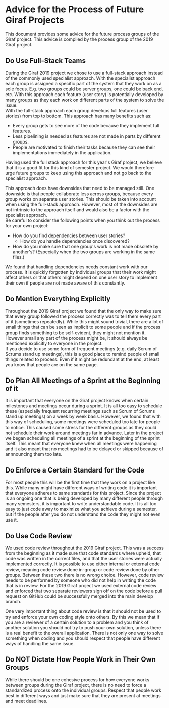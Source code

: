 # Advice for the Process of Future Giraf Projects
This document provides some advice for the future process groups of the Giraf project. This advice is compiled by the process group of the 2019 Giraf project.

## Do Use Full-Stack Teams
During the Giraf 2019 project we chose to use a full-stack approach instead of the commonly used specialist approach. With the specialist approach each group is assigned a specific part of the system that they work on as a sole focus. E.g. two groups could be server groups, one could be back end, etc. With this approach each feature (user story) is potentially developed by many groups as they each work on different parts of the system to solve the issue. <br>
With the full-stack approach each group develops full features (user stories) from top to bottom. This approach has many benefits such as:

* Every group gets to see more of the code because they implement full features.
* Less pipelining is needed as features are not made in parts by different groups.
* People are motivated to finish their tasks because they can see their implementations immediately in the application.

Having used the full stack approach for this year's Giraf project, we believe that it is a good fit for this kind of semester project. We would therefore urge future groups to keep using this approach and not go back to the specialist approach.<p>
This approach does have downsides that need to be managed still. One downside is that people collaborate less across groups, because every group works on separate user stories. This should be taken into account when using the full-stack approach. However, most of the downsides are not intrinsic to the approach itself and would also be a factor with the specialist approach.<br>
Be careful to consider the following points when you think out the process for your own project:

* How do you find dependencies between user stories? 
    + How do you handle dependencies once discovered?
* How do you make sure that one group's work is not made obsolete by another's? (Especially when the two groups are working in the same files.)

We found that handling dependencies needs constant work with our process. It is quickly forgotten by individual groups that their work might affect others or that others might depend on one user story to implement their own if people are not made aware of this constantly.

## Do Mention Everything Explicitly
Throughout the 2019 Giraf project we found that the only way to make sure that every group followed the process correctly was to tell them every part of it (sometimes repeatedly). While this might sound trivial, there are a lot of small things that can be seen as implicit to some people and if the process group finds something to be self-evident, they might not mention it. However small any part of the process might be, it should always be mentioned explicitly to everyone in the project.<br>
If you decide to use some form of frequent meetings (e.g. daily Scrum of Scrums stand up meetings), this is a good place to remind people of small things related to process. Even if it might be redundant at the end, at least you know that people are on the same page.

## Do Plan All Meetings of a Sprint at the Beginning of it
It is important that everyone on the Giraf project knows when certain milestones and meetings occur during a sprint. It is all too easy to schedule these (especially frequent recurring meetings such as Scrum of Scrums stand up meetings) on a week by week basis. However, we found that with this way of scheduling, some meetings were scheduled too late for people to notice. This caused some stress for the different groups as they could not schedule their work around meetings far in advance. Later in the project we began scheduling all meetings of a sprint at the beginning of the sprint itself. This meant that everyone knew when all meetings were happening and it also meant that no meetings had to be delayed or skipped because of annnouncing them too late.

## Do Enforce a Certain Standard for the Code
For most people this will be the first time that they work on a project like this. While many might have different ways of writing code it is important that everyone adheres to same standards for this project. Since the project is an ongoing one that is being developed by many different people through many semesters, it is important to write understandable code. It is all too easy to just code away to maximize what you achieve during a semester, but if the people after you do not understand the code they might not even use it.

## Do Use Code Review
We used code review throughout the 2019 Giraf project. This was a success from the beginning as it made sure that code standards where upheld, that code was written in the correct files, and that the user stories were actually implemented correctly. It is possible to use either internal or external code review, meaning code review done in-group or code review done by other groups. Between these two there is no wrong choice. However, code review needs to be performed by someone who did not help in writing the code that is in review. For the 2019 Giraf project we used external code review and enforced that two separate reviewers sign off on the code before a pull request on GitHub could be successfully merged into the main develop branch.<p>

One very important thing about code review is that it should not be used to try and enforce your own coding style onto others. By this we mean that if you are a reviewer of a certain solution to a problem and you think of another solution you should not try to push your own solution, unless there is a real benefit to the overall application. There is not only one way to solve something when coding and you should respect that people have different ways of handling the same issue.

## Do NOT Dictate How People Work in Their Own Groups
While there should be one cohesive process for how everyone works between groups during the Giraf project, there is no need to force a standardized process onto the individual groups. Respect that people work best in different ways and just make sure that they are present at meetings and meet deadlines.
